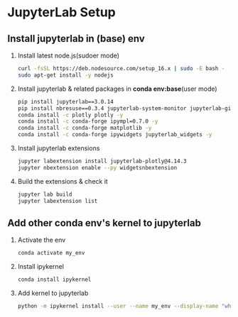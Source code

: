 # JupyterLab Setup

## Install jupyterlab in (base) env

1. Install latest node.js(sudoer mode)

   ```bash
   curl -fsSL https://deb.nodesource.com/setup_16.x | sudo -E bash -
   sudo apt-get install -y nodejs
   ```

2. Install jupyterlab & related packages in **conda env:base**(user mode)

   ```bash
   pip install jupyterlab==3.0.14
   pip install nbresuse==0.3.4 jupyterlab-system-monitor jupyterlab-git JLDracula pandas
   conda install -c plotly plotly -y
   conda install -c conda-forge ipympl=0.7.0 -y
   conda install -c conda-forge matplotlib -y
   conda install -c conda-forge ipywidgets jupyterlab_widgets -y
   ```

3. Install jupyterlab extensions

   ```bash
   jupyter labextension install jupyterlab-plotly@4.14.3
   jupyter nbextension enable --py widgetsnbextension
   ```

4. Build the extensions & check it

   ```bash
   jupyter lab build
   jupyter labextension list
   ```

## Add other conda env's kernel to jupyterlab

1. Activate the env

   ```bash
   conda activate my_env
   ```

2. Install ipykernel

   ```bash
   conda install ipykernel
   ```

3. Add kernel to jupyterlab

   ```bash
   python -m ipykernel install --user --name my_env --display-name "whatever"
   ```
